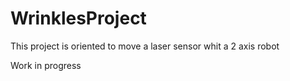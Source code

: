 # WrinklesProject
This project is oriented to move a laser sensor whit a 2 axis robot

Work in progress
